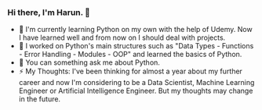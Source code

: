 ### Hi there, I'm Harun. 👋

- 🌱 I'm currently learning Python on my own with the help of Udemy. Now I have learned well and from now on I should deal with projects.
- 🔭 I worked on Python's main structures such as "Data Types - Functions - Error Handling - Modules - OOP" and learned the basics of Python.
- 💬 You can something ask me about Python. 
- ⚡ My Thoughts: I've been thinking for almost a year about my further career and now I'm considering to be a Data Scientist, Machine Learning Engineer or Artificial Intelligence Engineer. But my thoughts may change in the future.

<!--
**HarunUYGUC/HarunUYGUC** is a ✨ _special_ ✨ repository because its `README.md` (this file) appears on your GitHub profile.

Here are some ideas to get you started:
"""
- 🔭 I’m currently working on ...
- 🌱 I’m currently learning ...
- 📫 How to reach me: ...
- 💬 Ask me about ...
- ⚡ Fun fact: ...
"""

- 👯 I’m looking to collaborate on ...
- 🤔 I’m looking for help with ...
- 😄 Pronouns: ...

- 📫 How to reach me: 
> LinkedIn: Harun Uyguç
### https://www.linkedin.com/in/harun-uyguc/
> StackOverFlow: Harun Uyguç
### https://stackoverflow.com/users/19988617/harun-uygu%c3%a7
-->
